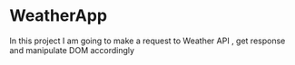 # WeatherApp
In this project I am going to make a request to Weather API , get response and manipulate DOM accordingly
